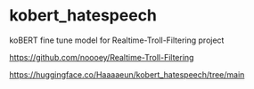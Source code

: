 # kobert_hatespeech
koBERT fine tune model for Realtime-Troll-Filtering project

https://github.com/noooey/Realtime-Troll-Filtering

https://huggingface.co/Haaaaeun/kobert_hatespeech/tree/main
